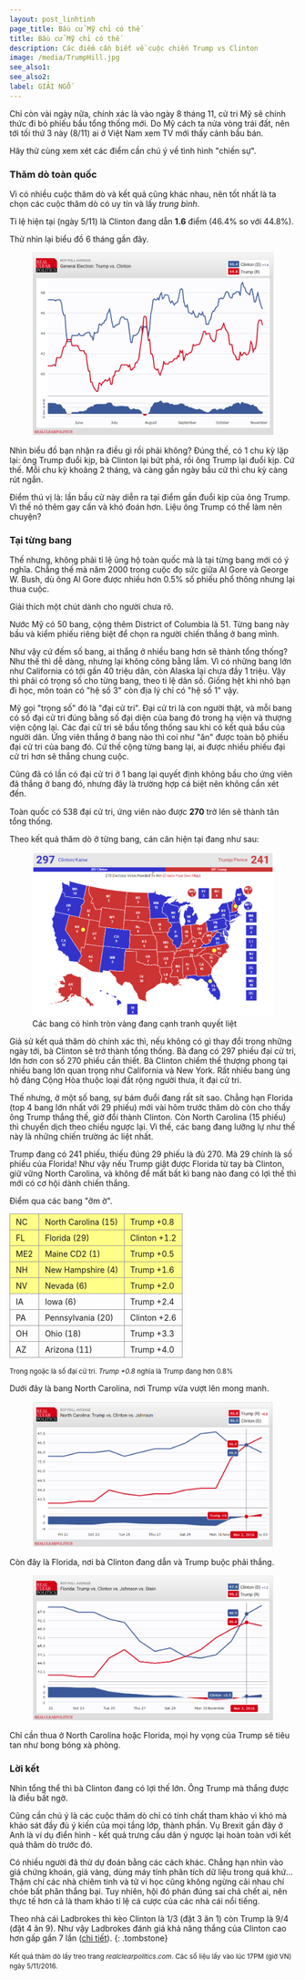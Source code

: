 ```yaml
---
layout: post_linhtinh
page_title: Bầu cử Mỹ chỉ có thế
title: Bầu cử Mỹ chỉ có thế
description: Các điểm cần biết về cuộc chiến Trump vs Clinton
image: /media/TrumpHill.jpg
see_also1: 
see_also2: 
label: GIẢI NGỐ
---
```


Chỉ còn vài ngày nữa, chính xác là vào ngày 8 tháng 11, cử tri Mỹ sẽ chính thức đi bỏ phiếu bầu tổng thống mới. Do Mỹ cách ta nửa vòng trái đất, nên tới tối thứ 3 này (8/11) ai ở Việt Nam xem TV mới thấy cảnh bầu bán.

Hãy thử cùng xem xét các điểm cần chú ý về tình hình "chiến sự".

### Thăm dò toàn quốc

Vì có nhiều cuộc thăm dò và kết quả cũng khác nhau, nên tốt nhất là ta chọn các cuộc thăm dò có uy tín và lấy _trung bình_.

Tỉ lệ hiện tại (ngày 5/11) là Clinton đang dẫn __1.6__ điểm (46.4% so với 44.8%).

Thử nhìn lại biểu đồ 6 tháng gần đây.

<figure>
  <div class="img-container" data-src="/media/poll.png" data-alt="Kết quả thăm dò toàn quốc">
  <noscript><img src="/media/poll.png" alt="Kết quả thăm dò toàn quốc"></noscript>
  </div>
</figure>

Nhìn biểu đồ bạn nhận ra điều gì rồi phải không? Đúng thế, có 1 chu kỳ lặp lại: ông Trump đuổi kịp, bà Clinton lại bứt phá, rồi ông Trump lại đuổi kịp. Cứ thế. Mỗi chu kỳ khoảng 2 tháng, và càng gần ngày bầu cử thì chu kỳ càng rút ngắn.

Điểm thú vị là: lần bầu cử này diễn ra tại điểm gần đuổi kịp của ông Trump. Vì thế nó thêm gay cấn và khó đoán hơn. Liệu ông Trump có thể làm nên chuyện?

### Tại từng bang

Thế nhưng, không phải tỉ lệ ủng hộ toàn quốc mà là tại từng bang mới có ý nghĩa. Chẳng thế mà năm 2000 trong cuộc đọ sức giữa Al Gore và George W. Bush, dù ông Al Gore được nhiều hơn 0.5% số phiếu phổ thông nhưng lại thua cuộc.

Giải thích một chút dành cho người chưa rõ.

Nước Mỹ có 50 bang, cộng thêm District of Columbia là 51. Từng bang này bầu và kiểm phiếu riêng biệt để chọn ra người chiến thắng ở bang mình.

Như vậy cứ đếm số bang, ai thắng ở nhiều bang hơn sẽ thành tổng thống? Như thế thì dễ dàng, nhưng lại không công bằng lắm. Vì có những bang lớn như California có tới gần 40 triệu dân, còn Alaska lại chưa đầy 1 triệu. Vậy thì phải có trọng số cho từng bang, theo tỉ lệ dân số. Giống hệt khi nhỏ bạn đi học, môn toán có "hệ số 3" còn địa lý chỉ có "hệ số 1" vậy.

Mỹ gọi "trọng số" đó là "đại cử tri". Đại cử tri là con người thật, và mỗi bang có số đại cử tri đúng bằng số đại diện của bang đó trong hạ viện và thượng viện cộng lại. Các đại cử tri sẽ bầu tổng thống sau khi có kết quả bầu của người dân. Ứng viên thắng ở bang nào thì coi như "ăn" được toàn bộ phiếu đại cử tri của bang đó. Cứ thế cộng từng bang lại, ai được nhiều phiếu đại cử tri hơn sẽ thắng chung cuộc.

<div class="note-light-blue" style="margin-bottom:15px">
Cũng đã có lần có đại cử tri ở 1 bang lại quyết định không bầu cho ứng viên đã thắng ở bang đó, nhưng đây là trường hợp cá biệt nên không cần xét đến.
</div>

Toàn quốc có 538 đại cử tri, ứng viên nào được __270__ trở lên sẽ thành tân tổng thống.

Theo kết quả thăm dò ở từng bang, cán cân hiện tại đang như sau:

<figure>
  <div class="img-container" data-src="/media/electors.png" data-alt="Kết quả theo số phiếu đại cử tri">
  <noscript><img src="/media/electors.png" alt="Kết quả theo số phiếu đại cử tri"></noscript>
  </div>
  <figcaption>Các bang có hình tròn vàng đang cạnh tranh quyết liệt</figcaption>
</figure>

Giả sử kết quả thăm dò chính xác thì, nếu không có gì thay đổi trong những ngày tới, bà Clinton sẽ trở thành tổng thống. Bà đang có 297 phiếu đại cử tri, lớn hơn con số 270 phiếu cần thiết. Bà Clinton chiếm thế thượng phong tại nhiều bang lớn quan trọng như California và New York. Rất nhiều bang ủng hộ đảng Cộng Hòa thuộc loại đất rộng người thưa, ít đại cử tri.

Thế nhưng, ở một số bang, sự bám đuổi đang rất sít sao. Chẳng hạn Florida (top 4 bang lớn nhất với 29 phiếu) mới vài hôm trước thăm dò còn cho thấy ông Trump thắng thế, giờ đổi thành Clinton. Còn North Carolina (15 phiếu) thì chuyển dịch theo chiều ngược lại. Vì thế, các bang đang lưỡng lự như thế này là những chiến trường ác liệt nhất.

Trump đang có 241 phiếu, thiếu đúng 29 phiếu là đủ 270. Mà 29 chính là số phiếu của Florida! Như vậy nếu Trump giật được Florida từ tay bà Clinton, giữ vững North Carolina, và không để mất bất kì bang nào đang có lợi thế thì mới có cơ hội dành chiến thắng.

Điểm qua các bang "ỡm ờ".

<style scoped>
#ptable { 
    border-spacing: 0;
    border-collapse: collapse;
	margin-bottom: 8px;
}
#ptable tr.hilight {
	background-color:#ff8;
}
#ptable td {
	border: 1px solid #999;
	padding: 5px 10px;
}
</style>

<table id="ptable">
<tr class="hilight"><td>NC</td><td>North Carolina (15)</td><td>Trump +0.8</td></tr>
<tr class="hilight"><td>FL</td><td>Florida (29)</td><td>Clinton +1.2</td></tr>
<tr class="hilight"><td>ME2</td><td>Maine CD2 (1)</td><td>Trump +0.5</td></tr>
<tr class="hilight"><td>NH</td><td>New Hampshire (4)</td><td>Trump +1.6</td></tr>
<tr class="hilight"><td>NV</td><td>Nevada (6)</td><td>Trump +2.0</td></tr>
<tr><td>IA</td><td>Iowa (6)</td><td>Trump +2.4</td></tr>
<tr><td>PA</td><td>Pennsylvania (20)</td><td>Clinton +2.6</td></tr>
<tr><td>OH</td><td>Ohio (18)</td><td>Trump +3.3</td></tr>
<tr><td>AZ</td><td>Arizona (11)</td><td>Trump +4.0</td></tr>
</table>

<small>Trong ngoặc là số đại cử tri. <i>Trump +0.8</i> nghĩa là Trump đang hơn 0.8%</small>

Dưới đây là bang North Carolina, nơi Trump vừa vượt lên mong manh.
<figure>
  <div class="img-container" data-src="/media/carolina.png" data-alt="Thăm dò ở North Carolina">
  <noscript><img src="/media/carolina.png" alt="Thăm dò ở North Carolina"></noscript>
  </div>
</figure>

Còn đây là Florida, nơi bà Clinton đang dẫn và Trump buộc phải thắng.
<figure>
  <div class="img-container" data-src="/media/florida.png" data-alt="Thăm dò ở Florida">
  <noscript><img src="/media/florida.png" alt="Thăm dò ở Florida"></noscript>
  </div>
</figure>

Chỉ cần thua ở North Carolina hoặc Florida, mọi hy vọng của Trump sẽ tiêu tan như bong bóng xà phòng.

### Lời kết

Nhìn tổng thể thì bà Clinton đang có lợi thế lớn. Ông Trump mà thắng được là điều bất ngờ.

Cũng cần chú ý là các cuộc thăm dò chỉ có tính chất tham khảo vì khó mà khảo sát đầy đủ ý kiến của mọi tầng lớp, thành phần. Vụ Brexit gần đây ở Anh là ví dụ điển hình - kết quả trưng cầu dân ý ngược lại hoàn toàn với kết quả thăm dò trước đó.

Có nhiều người đã thử dự đoán bằng các cách khác. Chẳng hạn nhìn vào giá chứng khoán, giá vàng, dùng máy tính phân tích dữ liệu trong quá khứ... Thậm chí các nhà chiêm tinh và tử vi học cũng không ngừng cãi nhau chí chóe bất phân thắng bại. Tuy nhiên, hội đó phán đúng sai chả chết ai, nên thực tế hơn cả là tham khảo tỉ lệ cá cược của các nhà cái nổi tiếng.

Theo nhà cái Ladbrokes thì kèo Clinton là 1/3 (đặt 3 ăn 1) còn Trump là 9/4 (đặt 4 ăn 9). Như vậy Ladbrokes đánh giá khả năng thắng của Clinton cao hơn gấp gần 7 lần (<a href="https://sports.ladbrokes.com/en-gb/betting/politics/american/presidential-election/" target="_blank">chi tiết</a>).
{: .tombstone}

<small>Kết quả thăm dò lấy treo trang <i>realclearpolitics.com</i>. Các số liệu lấy vào lúc 17PM (giờ VN) ngày 5/11/2016.</small>
